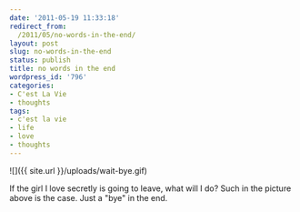 ```yaml
---
date: '2011-05-19 11:33:18'
redirect_from:
  /2011/05/no-words-in-the-end/
layout: post
slug: no-words-in-the-end
status: publish
title: no words in the end
wordpress_id: '796'
categories:
- C'est La Vie
- thoughts
tags:
- c'est la vie
- life
- love
- thoughts
---
```


![]({{ site.url }}/uploads/wait-bye.gif)

If the girl I love secretly is going to leave, what will I do?
Such in the picture above is the case. Just a "bye" in the end.
